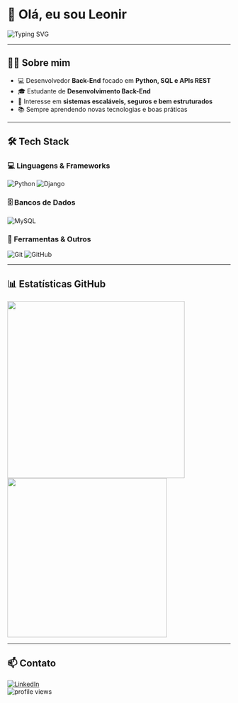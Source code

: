 # 👋 Olá, eu sou Leonir

![Typing SVG](https://readme-typing-svg.herokuapp.com/?color=00C853&size=25&center=true&vCenter=true&width=1000&lines=Back-End+Developer;Apaixonado+por+APIs+e+Banco+de+Dados;Sempre+aprendendo+novas+tecnologias)

---

## 👨‍💻 Sobre mim

- 💻 Desenvolvedor **Back-End** focado em **Python, SQL e APIs REST**
- 🎓 Estudante de **Desenvolvimento Back-End**
- 🚀 Interesse em **sistemas escaláveis, seguros e bem estruturados**
- 📚 Sempre aprendendo novas tecnologias e boas práticas

---

## 🛠️ Tech Stack

### 💻 Linguagens & Frameworks
![Python](https://img.shields.io/badge/Python-3776AB?style=for-the-badge&logo=python&logoColor=white)
![Django](https://img.shields.io/badge/Django-092E20?style=for-the-badge&logo=django&logoColor=white)

### 🗄️ Bancos de Dados
![MySQL](https://img.shields.io/badge/MySQL-4479A1?style=for-the-badge&logo=mysql&logoColor=white)
<!--![SQLite](https://img.shields.io/badge/SQLite-003B57?style=for-the-badge&logo=sqlite&logoColor=white)
![MongoDB](https://img.shields.io/badge/MongoDB-47A248?style=for-the-badge&logo=mongodb&logoColor=white)
![PostgreSQL](https://img.shields.io/badge/PostgreSQL-336791?style=for-the-badge&logo=postgresql&logoColor=white) -->

### 🔧 Ferramentas & Outros
![Git](https://img.shields.io/badge/Git-F05032?style=for-the-badge&logo=git&logoColor=white)
![GitHub](https://img.shields.io/badge/GitHub-181717?style=for-the-badge&logo=github&logoColor=white)
<!-- ![Docker](https://img.shields.io/badge/Docker-2496ED?style=for-the-badge&logo=docker&logoColor=white)
![Swagger](https://img.shields.io/badge/Swagger-85EA2D?style=for-the-badge&logo=swagger&logoColor=black) -->

---

## 📊 Estatísticas GitHub

<p>
  <img width="400" src="https://github-readme-stats.vercel.app/api?username=DevLeonir&show_icons=true&theme=radical" />
  <img width="360" src="https://github-readme-stats.vercel.app/api/top-langs/?username=DevLeonir&layout=compact&theme=radical" />
</p>

---

## 📫 Contato

[![LinkedIn](https://img.shields.io/badge/LinkedIn-0A66C2?style=for-the-badge&logo=linkedin&logoColor=white)](https://linkedin.com/in/leonir-kochenborger)  
<img src="https://komarev.com/ghpvc/?username=SeuUsuario&style=for-the-badge" alt="profile views" />
